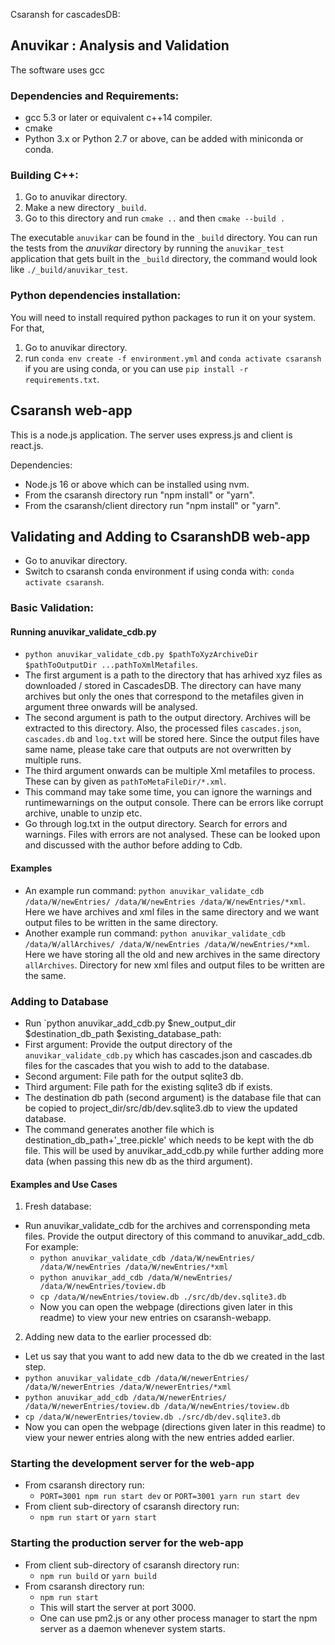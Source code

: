 Csaransh for cascadesDB:


## Anuvikar : Analysis and Validation

The software uses gcc

### Dependencies and Requirements:

- gcc 5.3 or later or equivalent c++14 compiler.
- cmake
- Python 3.x or Python 2.7 or above, can be added with miniconda or conda.

### Building C++:

1. Go to anuvikar directory.
2. Make a new directory `_build`. 
3. Go to this directory and run `cmake ..` and then `cmake --build .`

The executable `anuvikar` can be found in the `_build` directory. You can run the tests from the *anuvikar* directory by running the `anuvikar_test` application that gets built in the `_build` directory, the command would look like `./_build/anuvikar_test`.

### Python dependencies installation:

You will need to install required python packages to run it on your system. For that, 

1. Go to anuvikar directory.
2. run `conda env create -f environment.yml` and `conda activate csaransh` if you are using conda, or you can use `pip install -r requirements.txt`.

## Csaransh web-app

This is a node.js application. The server uses express.js and client is react.js.

Dependencies:

- Node.js 16 or above which can be installed using nvm.
- From the csaransh directory run "npm install" or "yarn".
- From the csaransh/client directory run "npm install" or "yarn".

## Validating and Adding to CsaranshDB web-app

- Go to anuvikar directory.
- Switch to csaransh conda environment if using conda with: `conda activate csaransh`.

### Basic Validation:

#### Running anuvikar_validate_cdb.py

- `python anuvikar_validate_cdb.py $pathToXyzArchiveDir $pathToOutputDir ...pathToXmlMetafiles`.
- The first argument is a path to the directory that has arhived xyz files as downloaded / stored in CascadesDB. The directory can have many archives but only the ones that correspond to the metafiles given in argument three onwards will be analysed.
- The second argument is path to the output directory. Archives will be extracted to this directory. Also, the processed files `cascades.json`, `cascades.db` and `log.txt` will be stored here. Since the output files have same name, please take care that outputs are not overwritten by multiple runs.
- The third argument onwards can be multiple Xml metafiles to process. These can by given as `pathToMetaFileDir/*.xml`.
- This command may take some time, you can ignore the warnings and runtimewarnings on the output console. There can be errors like corrupt archive, unable to unzip etc. 
- Go through log.txt in the output directory. Search for errors and warnings. Files with errors are not analysed. These can be looked upon and discussed with the author before adding to Cdb.

#### Examples

- An example run command: `python anuvikar_validate_cdb /data/W/newEntries/ /data/W/newEntries /data/W/newEntries/*xml`. Here we have archives and xml files in the same directory and we want output files to be written in the same directory.
- Another example run command: `python anuvikar_validate_cdb /data/W/allArchives/ /data/W/newEntries /data/W/newEntries/*xml`. Here we have storing all the old and new archives in the same directory `allArchives`. Directory for new xml files and output files to be written are  the same.

### Adding to Database

- Run `python anuvikar_add_cdb.py $new_output_dir $destination_db_path $existing_database_path:
- First argument: Provide the output directory of the `anuvikar_validate_cdb.py` which has cascades.json and cascades.db files for the cascades that you wish to add to the database.
- Second argument: File path for the output sqlite3 db.
- Third argument: File path for the existing sqlite3 db if exists.
- The destination db path (second argument) is the database file that can be copied to project_dir/src/db/dev.sqlite3.db to view the updated database.
- The command generates another file which is destination_db_path+'_tree.pickle' which needs to be kept with the db file. This will be used by anuvikar_add_cdb.py while further adding more data (when passing this new db as the third argument).

#### Examples and Use Cases

1. Fresh database:

- Run anuvikar_validate_cdb for the archives and corrensponding meta files. Provide the output directory of this command to anuvikar_add_cdb. For example:
  - `python anuvikar_validate_cdb /data/W/newEntries/ /data/W/newEntries /data/W/newEntries/*xml`
  - `python anuvikar_add_cdb /data/W/newEntries/ /data/W/newEntries/toview.db`
  - `cp /data/W/newEntries/toview.db ./src/db/dev.sqlite3.db`
  - Now you can open the webpage (directions given later in this readme) to view your new entries on csaransh-webapp.

2. Adding new data to the earlier processed db:

  - Let us say that you want to add new data to the db we created in the last step.
  - `python anuvikar_validate_cdb /data/W/newerEntries/ /data/W/newerEntries /data/W/newerEntries/*xml`
  - `python anuvikar_add_cdb /data/W/newerEntries/ /data/W/newerEntries/toview.db /data/W/newEntries/toview.db`
  - `cp /data/W/newerEntries/toview.db ./src/db/dev.sqlite3.db`
  - Now you can open the webpage (directions given later in this readme) to view your newer entries along with the new entries added earlier.

### Starting the development server for the web-app
- From csaransh directory run:
  - `PORT=3001 npm run start dev` or `PORT=3001 yarn run start dev`
- From client sub-directory of csaransh directory run:
  - `npm run start` or `yarn start`

### Starting the production server for the web-app
- From client sub-directory of csaransh directory run:
  - `npm run build` or `yarn build`
- From csaransh directory run:
  - `npm run start`
  - This will start the server at port 3000.
  - One can use pm2.js or any other process manager to start the npm server as a daemon whenever system starts.